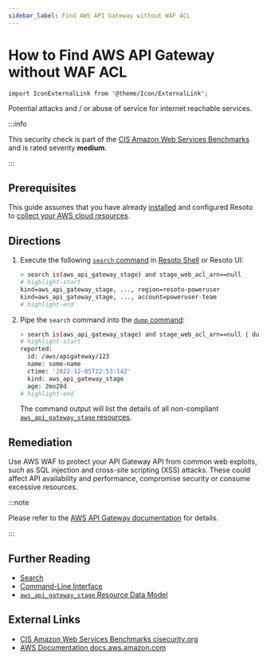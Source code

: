 ```yaml
---
sidebar_label: Find AWS API Gateway without WAF ACL
---
```


# How to Find AWS API Gateway without WAF ACL

```mdx-code-block
import IconExternalLink from '@theme/Icon/ExternalLink';
```

Potential attacks and / or abuse of service for internet reachable services.

:::info

This security check is part of the [CIS Amazon Web Services Benchmarks](https://cisecurity.org/benchmark/amazon_web_services) and is rated severity **medium**.

:::

## Prerequisites

This guide assumes that you have already [installed](../../../getting-started/install-resoto/index.md) and configured Resoto to [collect your AWS cloud resources](../../../getting-started/configure-resoto/aws.md).

## Directions

1. Execute the following [`search` command](../../../reference/cli/search-commands/search.md) in [Resoto Shell](../../../reference/components/shell.md) or Resoto UI:

   ```bash
   > search is(aws_api_gateway_stage) and stage_web_acl_arn==null
   # highlight-start
   ​kind=aws_api_gateway_stage, ..., region=resoto-poweruser
   ​kind=aws_api_gateway_stage, ..., account=poweruser-team
   # highlight-end
   ```

2. Pipe the `search` command into the [`dump` command](../../../reference/cli/format-commands/dump.md):

   ```bash
   > search is(aws_api_gateway_stage) and stage_web_acl_arn==null | dump
   # highlight-start
   ​reported:
   ​  id: /aws/apigateway/123
   ​  name: some-name
   ​  ctime: '2022-12-05T22:53:14Z'
   ​  kind: aws_api_gateway_stage
   ​  age: 2mo28d
   # highlight-end
   ```

   The command output will list the details of all non-compliant [`aws_api_gateway_stage` resources](../../../reference/data-models/aws/index.md#aws_api_gateway_stage).

## Remediation

Use AWS WAF to protect your API Gateway API from common web exploits, such as SQL injection and cross-site scripting (XSS) attacks. These could affect API availability and performance, compromise security or consume excessive resources.

:::note

Please refer to the [AWS API Gateway documentation](https://docs.aws.amazon.com/apigateway/latest/developerguide/security-monitoring.html) for details.

:::

## Further Reading

- [Search](../../../reference/search/index.md)
- [Command-Line Interface](../../../reference/cli/index.md)
- [`aws_api_gateway_stage` Resource Data Model](../../../reference/data-models/aws/index.md#aws_api_gateway_stage)

## External Links

- [CIS Amazon Web Services Benchmarks <span class="badge badge--secondary">cisecurity.org <IconExternalLink width="10" height="10" /></span>](https://cisecurity.org/benchmark/amazon_web_services)
- [AWS Documentation <span class="badge badge--secondary">docs.aws.amazon.com <IconExternalLink width="10" height="10" /></span>](https://docs.aws.amazon.com/apigateway/latest/developerguide/security-monitoring.html)
